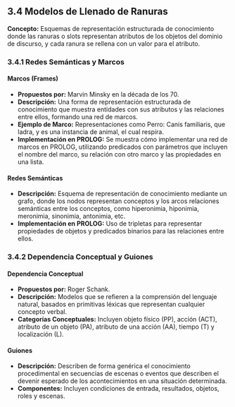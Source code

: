 ## 3.4 Modelos de Llenado de Ranuras

**Concepto:** Esquemas de representación estructurada de conocimiento donde las ranuras o slots representan atributos de los objetos del dominio de discurso, y cada ranura se rellena con un valor para el atributo.

### 3.4.1 Redes Semánticas y Marcos

#### Marcos (Frames)

- **Propuestos por:** Marvin Minsky en la década de los 70.
- **Descripción:** Una forma de representación estructurada de conocimiento que muestra entidades con sus atributos y las relaciones entre ellos, formando una red de marcos.
- **Ejemplo de Marco:** Representaciones como Perro: Canis familiaris, que ladra, y es una instancia de animal, el cual respira.
- **Implementación en PROLOG:** Se muestra cómo implementar una red de marcos en PROLOG, utilizando predicados con parámetros que incluyen el nombre del marco, su relación con otro marco y las propiedades en una lista.

#### Redes Semánticas

- **Descripción:** Esquema de representación de conocimiento mediante un grafo, donde los nodos representan conceptos y los arcos relaciones semánticas entre los conceptos, como hiperonimia, hiponimia, meronimia, sinonimia, antonimia, etc.
- **Implementación en PROLOG:** Uso de tripletas para representar propiedades de objetos y predicados binarios para las relaciones entre ellos.

### 3.4.2 Dependencia Conceptual y Guiones

#### Dependencia Conceptual

- **Propuestos por:** Roger Schank.
- **Descripción:** Modelos que se refieren a la comprensión del lenguaje natural, basados en primitivas léxicas que representan cualquier concepto verbal.
- **Categorías Conceptuales:** Incluyen objeto físico (PP), acción (ACT), atributo de un objeto (PA), atributo de una acción (AA), tiempo (T) y localización (L).

#### Guiones

- **Descripción:** Describen de forma genérica el conocimiento procedimental en secuencias de escenas o eventos que describen el devenir esperado de los acontecimientos en una situación determinada.
- **Componentes:** Incluyen condiciones de entrada, resultados, objetos, roles y escenas.
